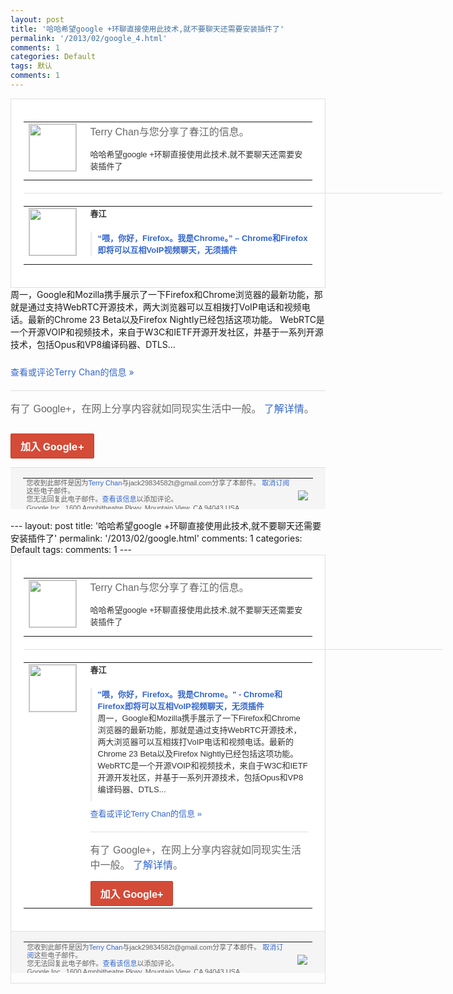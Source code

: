 ```yaml
---
layout: post
title: '哈哈希望google +环聊直接使用此技术,就不要聊天还需要安装插件了'
permalink: '/2013/02/google_4.html'
comments: 1
categories: Default
tags: 默认
comments: 1
---
```

<!-- X-Notifications: 1:a92e051830000000 -->

<div style="border:solid 1px #dfdfdf;color:#686868;font:13px Arial"><div style="background-color:#fff;padding:20px;"><table cellpadding="0" cellspacing="0"><tr><td style="padding-right:15px;vertical-align:top"><a href="https://plus.google.com/_/notifications/emlink?emr=14900066512970582018&amp;emid=CNjq5t60nrUCFSImcgodPlcAAA&amp;path=%2F108643996575278738906&amp;dt=1360041321550&amp;uob=8"><img height="75" src="https://lh3.googleusercontent.com/-KKRGTyJ5Bl0/AAAAAAAAAAI/AAAAAAAAtnY/R4QEWIp3Ur0/s75-c-k-a/photo.jpg" style="border:solid 1px #cccccc;" width="75"/></a></td><td style="width:578px;color:#333;font:13px Arial;vertical-align:top"><div style="color:#686868;font:16px Arial;padding-bottom:15px">Terry Chan与您分享了春江的信息。</div><div style="padding-bottom:10px">哈哈希望google +环聊直接使用此技术,就不要聊天还需要安<wbr/>装插件了</div></td></tr></table><div style="margin:20px 0;border-bottom:solid 1px #dfdfdf;width:670px"></div><table cellpadding="0" cellspacing="0"><tr><td style="padding-right:15px;vertical-align:top"><a href="https://plus.google.com/_/notifications/emlink?emr=14900066512970582018&amp;emid=CNjq5t60nrUCFSImcgodPlcAAA&amp;path=%2F112493448658158374229&amp;dt=1360041321550&amp;uob=8"><img height="75" src="https://lh6.googleusercontent.com/-mS0uzy0oLfg/AAAAAAAAAAI/AAAAAAABc4c/cCQ_HjRpT9s/s75-c-k-a/photo.jpg" style="border:solid 1px #cccccc;" width="75"/></a></td><td style="width:578px;color:#333;font:13px Arial;vertical-align:top"><div style="font-weight:bold;padding-bottom:10px">春江</div><div style="padding-bottom:10px"></div><div style="margin-bottom:10px;padding-left:10px; border-left:2px solid #EAEAEA"><span style="margin-right:5px"><a href="http://www.36kr.com/p/201197.html" style="color:#3366CC;text-decoration:none"><span style="font-weight:bold">“喂，你好，Firefox。我是Chro<wbr/>me。” – Chrome和Firefox即将可以互相<wbr/>VoIP视频聊天，无须插件</span></a></span></div></td></tr></table></div></div>

<div style="padding-bottom:10px">周一，Google和Mozilla携手展<wbr/>示了一下Firefox和Chrome浏览<wbr/>器的最新功能，那就是通过支持WebRTC<wbr/>开源技术，两大浏览器可以互相拨打VoIP<wbr/>电话和视频电话。最新的Chrome 23 Beta以及Firefox Nightly已经包括这项功能。    We<wbr/>bRTC是一个开源VOIP和视频技术，来<wbr/>自于W3C和IETF开源开发社区，并基于<wbr/>一系列开源技术，包括Opus和VP8编译<wbr/>码器、DTLS…</div>

<a href="https://plus.google.com/_/notifications/emlink?emr=14900066512970582018&amp;emid=CNjq5t60nrUCFSImcgodPlcAAA&amp;path=%2F108643996575278738906%2Fposts%2FV8GVuiGSrry%3Fgpinv%3DAMIXal-DEDxf0X2qRX4uQP7uueyNX4M22wgcjGDsKwaO4zZA8jCA88kVnY_Ru0fx8hxk0R7sFJdp9fzIHZUps3n3uFsY6R5fgF8jYdbP8G9VMrpv4bvPKig&amp;dt=1360041321550&amp;uob=8" style="color:#3366CC;text-decoration:none">查看或评论Terry Chan的信息 »</a>

<div style="margin-top:20px;border-top:solid 1px #dfdfdf"><div style="padding:15px 0;color:#686868;font:16px Arial">有了 Google+，在网上分享内容就如同现实生活中一般。 <a href="http://www.google.com/+/learnmore/" style="color:#3366CC;text-decoration:none">了解详情</a>。</div><p><a href="https://plus.google.com/_/notifications/emlink?emr=14900066512970582018&amp;emid=CNjq5t60nrUCFSImcgodPlcAAA&amp;path=%2F%3Fgpinv%3DAMIXal-DEDxf0X2qRX4uQP7uueyNX4M22wgcjGDsKwaO4zZA8jCA88kVnY_Ru0fx8hxk0R7sFJdp9fzIHZUps3n3uFsY6R5fgF8jYdbP8G9VMrpv4bvPKig&amp;dt=1360041321550&amp;uob=8" style="display:inline-block;padding:7px 15px;background-color:#d44b38; color:#fff;font-size:16px; font-weight:bold;border-radius:2px;-webkit-border-radius:2px; -moz-border-radius:2px;border:solid 1px #c43b28; white-space:nowrap;text-decoration:none">加入 Google+</a></p></div>

<div style="border-top:solid 1px #dfdfdf;padding:0 20px; background-color:#f5f5f5"><table cellpadding="0" cellspacing="0" style="height:50px"><tbody><tr><td style="vertical-align:middle;width:100%; color:#636363;font:11px Arial; line-height:120%">您收到此邮件是因为<a href="https://plus.google.com/_/notifications/emlink?emr=14900066512970582018&amp;emid=CNjq5t60nrUCFSImcgodPlcAAA&amp;path=%2F108643996575278738906%3Fgpinv%3DAMIXal-DEDxf0X2qRX4uQP7uueyNX4M22wgcjGDsKwaO4zZA8jCA88kVnY_Ru0fx8hxk0R7sFJdp9fzIHZUps3n3uFsY6R5fgF8jYdbP8G9VMrpv4bvPKig&amp;dt=1360041321550&amp;uob=8" style="color:#3366CC;text-decoration:none">Terry Chan</a>与jack29834582t@gmail.com分享了本邮件。 <a href="https://plus.google.com/_/notifications/emlink?emr=14900066512970582018&amp;emid=CNjq5t60nrUCFSImcgodPlcAAA&amp;path=%2F_%2Fnonplus%2Femailsettings%3Fgpinv%3DAMIXal-DEDxf0X2qRX4uQP7uueyNX4M22wgcjGDsKwaO4zZA8jCA88kVnY_Ru0fx8hxk0R7sFJdp9fzIHZUps3n3uFsY6R5fgF8jYdbP8G9VMrpv4bvPKig%26est%3DADH5u8U48499ZF1mI83oiYT-LlGrI8onTK9FlAG-wHw0xUJJcmvdh41yZEQDBtoOx52cZQQ9x-b06-iUR29cZaEGpjykaargPD_rS224oLxTYUEo_RW08xWGdH1wbTROfoONR1MlqQaVCsG-WhbmoP4k5NMW32davg&amp;dt=1360041321550&amp;uob=8" style="color:#3366CC;text-decoration:none">取消订阅</a>这些电子邮件。<br/>您无法回复此电子邮件。<a href="https://plus.google.com/_/notifications/emlink?emr=14900066512970582018&amp;emid=CNjq5t60nrUCFSImcgodPlcAAA&amp;path=%2F108643996575278738906%2Fposts%2FV8GVuiGSrry%3Fgpinv%3DAMIXal-DEDxf0X2qRX4uQP7uueyNX4M22wgcjGDsKwaO4zZA8jCA88kVnY_Ru0fx8hxk0R7sFJdp9fzIHZUps3n3uFsY6R5fgF8jYdbP8G9VMrpv4bvPKig&amp;dt=1360041321550&amp;uob=8" style="color:#3366CC;text-decoration:none">查看该信息</a>以添加评论。<br/>Google Inc., 1600 Amphitheatre Pkwy, Mountain View, CA 94043 USA</td><td><img src="https://ssl.gstatic.com/s2/oz/images/notifications/logo/google-plus-6617a72bb36cc548861652780c9e6ff1.png"/></td></tr></tbody></table></div>---
layout: post
title: '哈哈希望google +环聊直接使用此技术,就不要聊天还需要安装插件了'
permalink: '/2013/02/google.html'
comments: 1
categories: Default
tags: 
comments: 1
---
<!-- X-Notifications: 1:a92e051830000000 -->

<div style="border:solid 1px #dfdfdf;color:#686868;font:13px Arial"><div style="background-color:#fff;padding:20px;"><table cellpadding="0" cellspacing="0"><tr><td style="padding-right:15px;vertical-align:top"><a href="https://plus.google.com/_/notifications/emlink?emr=14900066512970582018&amp;emid=CNjq5t60nrUCFSImcgodPlcAAA&amp;path=%2F108643996575278738906&amp;dt=1360041321550&amp;uob=8"><img height="75" src="https://lh3.googleusercontent.com/-KKRGTyJ5Bl0/AAAAAAAAAAI/AAAAAAAAtnY/R4QEWIp3Ur0/s75-c-k-a/photo.jpg" style="border:solid 1px #cccccc;" width="75"/></a></td><td style="width:578px;color:#333;font:13px Arial;vertical-align:top"><div style="color:#686868;font:16px Arial;padding-bottom:15px">Terry Chan与您分享了春江的信息。</div><div style="padding-bottom:10px">哈哈希望google +环聊直接使用此技术,就不要聊天还需要安<wbr/>装插件了</div></td></tr></table><div style="margin:20px 0;border-bottom:solid 1px #dfdfdf;width:670px"></div><table cellpadding="0" cellspacing="0"><tr><td style="padding-right:15px;vertical-align:top"><a href="https://plus.google.com/_/notifications/emlink?emr=14900066512970582018&amp;emid=CNjq5t60nrUCFSImcgodPlcAAA&amp;path=%2F112493448658158374229&amp;dt=1360041321550&amp;uob=8"><img height="75" src="https://lh6.googleusercontent.com/-mS0uzy0oLfg/AAAAAAAAAAI/AAAAAAABc4c/cCQ_HjRpT9s/s75-c-k-a/photo.jpg" style="border:solid 1px #cccccc;" width="75"/></a></td><td style="width:578px;color:#333;font:13px Arial;vertical-align:top"><div style="font-weight:bold;padding-bottom:10px">春江</div><div style="padding-bottom:10px"></div><div style="margin-bottom:10px;padding-left:10px; border-left:2px solid #EAEAEA"><span style="margin-right:5px"><a href="http://www.36kr.com/p/201197.html" style="color:#3366CC;text-decoration:none"><span style="font-weight:bold">"喂，你好，Firefox。我是Chro<wbr/>me。" - Chrome和Firefox即将可以互相<wbr/>VoIP视频聊天，无须插件</span></a><div style="padding-bottom:10px">周一，Google和Mozilla携手展<wbr/>示了一下Firefox和Chrome浏览<wbr/>器的最新功能，那就是通过支持WebRTC<wbr/>开源技术，两大浏览器可以互相拨打VoIP<wbr/>电话和视频电话。最新的Chrome 23 Beta以及Firefox Nightly已经包括这项功能。    We<wbr/>bRTC是一个开源VOIP和视频技术，来<wbr/>自于W3C和IETF开源开发社区，并基于<wbr/>一系列开源技术，包括Opus和VP8编译<wbr/>码器、DTLS...</div></span></div><a href="https://plus.google.com/_/notifications/emlink?emr=14900066512970582018&amp;emid=CNjq5t60nrUCFSImcgodPlcAAA&amp;path=%2F108643996575278738906%2Fposts%2FV8GVuiGSrry%3Fgpinv%3DAMIXal-DEDxf0X2qRX4uQP7uueyNX4M22wgcjGDsKwaO4zZA8jCA88kVnY_Ru0fx8hxk0R7sFJdp9fzIHZUps3n3uFsY6R5fgF8jYdbP8G9VMrpv4bvPKig&amp;dt=1360041321550&amp;uob=8" style="color:#3366CC;text-decoration:none">查看或评论Terry Chan的信息 »</a><div style="margin-top:20px;border-top:solid 1px #dfdfdf"><div style="padding:15px 0;color:#686868;font:16px Arial">有了 Google+，在网上分享内容就如同现实生活中一般。 <a href="http://www.google.com/+/learnmore/" style="color:#3366CC;text-decoration:none">了解详情</a>。</div><a href="https://plus.google.com/_/notifications/emlink?emr=14900066512970582018&amp;emid=CNjq5t60nrUCFSImcgodPlcAAA&amp;path=%2F%3Fgpinv%3DAMIXal-DEDxf0X2qRX4uQP7uueyNX4M22wgcjGDsKwaO4zZA8jCA88kVnY_Ru0fx8hxk0R7sFJdp9fzIHZUps3n3uFsY6R5fgF8jYdbP8G9VMrpv4bvPKig&amp;dt=1360041321550&amp;uob=8" style="display:inline-block;padding:7px 15px;background-color:#d44b38; color:#fff;font-size:16px; font-weight:bold;border-radius:2px;-webkit-border-radius:2px; -moz-border-radius:2px;border:solid 1px #c43b28; white-space:nowrap;text-decoration:none">加入 Google+</a></div></td></tr></table></div><div style="border-top:solid 1px #dfdfdf;padding:0 20px; background-color:#f5f5f5"><table cellpadding="0" cellspacing="0" style="height:50px"><tbody><tr><td style="vertical-align:middle;width:100%; color:#636363;font:11px Arial; line-height:120%">您收到此邮件是因为<a href="https://plus.google.com/_/notifications/emlink?emr=14900066512970582018&amp;emid=CNjq5t60nrUCFSImcgodPlcAAA&amp;path=%2F108643996575278738906%3Fgpinv%3DAMIXal-DEDxf0X2qRX4uQP7uueyNX4M22wgcjGDsKwaO4zZA8jCA88kVnY_Ru0fx8hxk0R7sFJdp9fzIHZUps3n3uFsY6R5fgF8jYdbP8G9VMrpv4bvPKig&amp;dt=1360041321550&amp;uob=8" style="color:#3366CC;text-decoration:none">Terry Chan</a>与jack29834582t@gmail.com分享了本邮件。 <a href="https://plus.google.com/_/notifications/emlink?emr=14900066512970582018&amp;emid=CNjq5t60nrUCFSImcgodPlcAAA&amp;path=%2F_%2Fnonplus%2Femailsettings%3Fgpinv%3DAMIXal-DEDxf0X2qRX4uQP7uueyNX4M22wgcjGDsKwaO4zZA8jCA88kVnY_Ru0fx8hxk0R7sFJdp9fzIHZUps3n3uFsY6R5fgF8jYdbP8G9VMrpv4bvPKig%26est%3DADH5u8U48499ZF1mI83oiYT-LlGrI8onTK9FlAG-wHw0xUJJcmvdh41yZEQDBtoOx52cZQQ9x-b06-iUR29cZaEGpjykaargPD_rS224oLxTYUEo_RW08xWGdH1wbTROfoONR1MlqQaVCsG-WhbmoP4k5NMW32davg&amp;dt=1360041321550&amp;uob=8" style="color:#3366CC;text-decoration:none">取消订阅</a>这些电子邮件。<br/>您无法回复此电子邮件。<a href="https://plus.google.com/_/notifications/emlink?emr=14900066512970582018&amp;emid=CNjq5t60nrUCFSImcgodPlcAAA&amp;path=%2F108643996575278738906%2Fposts%2FV8GVuiGSrry%3Fgpinv%3DAMIXal-DEDxf0X2qRX4uQP7uueyNX4M22wgcjGDsKwaO4zZA8jCA88kVnY_Ru0fx8hxk0R7sFJdp9fzIHZUps3n3uFsY6R5fgF8jYdbP8G9VMrpv4bvPKig&amp;dt=1360041321550&amp;uob=8" style="color:#3366CC;text-decoration:none">查看该信息</a>以添加评论。<br/>Google Inc., 1600 Amphitheatre Pkwy, Mountain View, CA 94043 USA<br/></td><td><img src="https://ssl.gstatic.com/s2/oz/images/notifications/logo/google-plus-6617a72bb36cc548861652780c9e6ff1.png"/></td></tr></tbody></table></div></div>